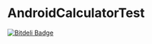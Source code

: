 AndroidCalculatorTest
=====================


[![Bitdeli Badge](https://d2weczhvl823v0.cloudfront.net/time-machine/androidcalculatortest/trend.png)](https://bitdeli.com/free "Bitdeli Badge")

